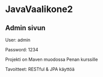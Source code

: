 # JavaVaalikone2

## Admin sivun 

User: admin

Password: 1234






Projekti on Maven muodossa
Penan kurssille

Tavoitteet:
RESTful & JPA käyttöä
